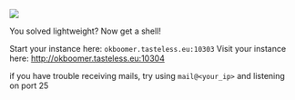 ![](https://i.imgur.com/oIFo5BC.png)

You solved lightweight? Now get a shell!

Start your instance here: `okboomer.tasteless.eu:10303`
Visit your instance here: http://okboomer.tasteless.eu:10304

if you have trouble receiving mails, try using `mail@<your_ip>` and listening on port 25